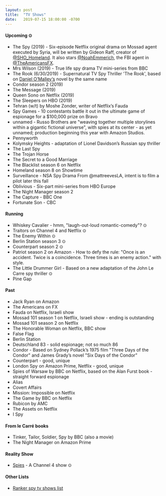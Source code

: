 ```yaml
---
layout: post
title:  "TV Shows"
date:   2019-07-15 18:00:00 -0700
---
```


#### Upcoming ⊙
* The Spy (2019) - Six-episode Netflix original drama on Mossad agent executed by Syria, will be written by Gideon Raff, creator of [@SHO_Homeland](https://twitter.com/SHO_Homeland). It also stars [@NoahEmmerich](https://twitter.com/NoahEmmerich), the FBI agent in [@TheAmericansFX](https://twitter.com/TheAmericansFX).
* Mrs Wilson (2019) - True life spy drama TV mini-series from BBC
* The Rook (6/30/2019) - Supernatural TV Spy Thriller 'The Rook', based on [Daniel O’Malley‘s](https://twitter.com/DenimAlley) novel by the same name
* Condor season 2 (2019)
* The Message (2019)
* Queen Sono on Netflix (2019)
* The Sleepers on HBO (2019)
* Tehran (w/t) by Moshe Zonder, writer of Netflix’s Fauda
* Spy Games - 10 contestants battle it out in the ultimate game of espionage for a $100,000 prize on Bravo
* unnamed - Russo Brothers are "weaving together multiple storylines within a gigantic fictional universe", with spies at its center - as yet unnamed; production beginning this year with Amazon Studios.
* Pennyworth
* Kolymsky Heights - adaptation of Lionel Davidson’s Russian spy thriller 
* The Last Spy
* The Trojan Horse
* The Secret to a Good Marriage
* The Blacklist season 6 on Netflix
* Homeland season 8 on Showtime
* Surveillance - NSA Spy Drama From @mattreevesLA, intent is to film a pilot later this fall
* Oblivious - Six-part mini-series from HBO Europe
* The Night Manager season 2
* The Capture - BBC One
* Fortunate Son - CBC

#### Running
* Whiskey Cavalier - hmm, "laugh-out-loud romantic-comedy"? ⊙
* Traitors on Channel 4 and Netflix ⊙
* The Enemy Within ⊙
* Berlin Station season 3 ⊙
* Counterpart season 2 ⊙
* Patriot season 2 on Amazon - How to defy the rule: "Once is an accident. Twice is a coincidence. Three times is an enemy action." with style.
* The Little Drummer Girl - Based on a new adaptation of the John Le Carre spy thriller ⊙
* Pine Gap

#### Past
* Jack Ryan on Amazon
* The Americans on FX
* Fauda on Netflix, Israeli show
* Mossad 101 season 1 on Netflix, Israeli show - ending is outstanding
* Mossad 101 season 2 on Netflix
* The Honorable Woman on Netflix, BBC show
* False Flag
* Berlin Station
* Deutschland 83 - solid espionage; not so much 86
* Condor - Based on Sydney Pollack’s 1975 film "Three Days of the Condor" and James Grady’s novel "Six Days of the Condor"
* Counterpart - good, unique
* London Spy on Amazon Prime, Netflix - good, unique
* Spies of Warsaw by BBC on Netflix, based on the Alan Furst book - straight forward espionage
* Alias
* Covert Affairs
* Mission: Impossible on Netflix
* The Game by BBC on Netflix
* Rubicon by AMC
* The Assets on Netflix
* I Spy

#### From le Carré books
* Tinker, Tailor, Soldier, Spy by BBC (also a movie)
* The Night Manager on Amazon Prime

#### Reality Show
* [Spies](http://www.channel4.com/programmes/spies) - A Channel 4 show ⊙

#### Other Lists
* [Ranker spy tv shows list](http://www.ranker.com/list/spy-tv-shows-and-series/reference)
